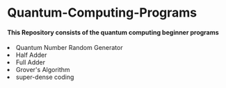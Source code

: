 # Quantum-Computing-Programs

<h4> This Repository consists of the quantum computing beginner programs </h4>

<li> Quantum Number Random Generator </li>
<li> Half Adder </li>
<li> Full Adder </li>
<li> Grover's Algorithm </li>
<li> super-dense coding </li>


